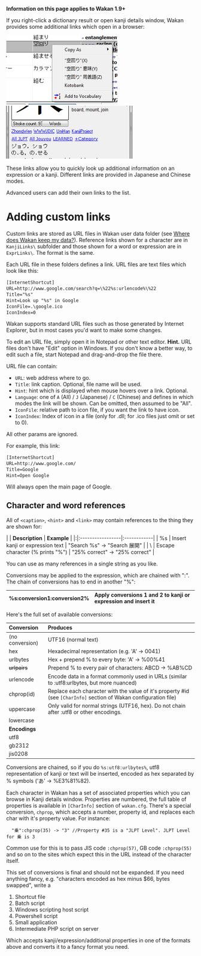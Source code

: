 **Information on this page applies to Wakan 1.9+**

If you right-click a dictionary result or open kanji details window, Wakan provides some additional links which open in a browser:

![images/links_dict.png](images/links_dict.png) ![images/links_kanji.png](images/links_kanji.png)

These links allow you to quickly look up additional information on an expression or a kanji. Different links are provided in Japanese and Chinese modes.

Advanced users can add their own links to the list.

# Adding custom links
Custom links are stored as URL files in Wakan user data folder (see [Where does Wakan keep my data?](Portable.md)). Reference links shown for a character are in `KanjiLinks\` subfolder and those shown for a word or expression are in `ExprLinks\`. The format is the same.

Each URL file in these folders defines a link. URL files are text files which look like this:
```
[InternetShortcut]
URL=http://www.google.com/search?q=\%22%s:urlencode%\%22
Title="%s"
Hint=Look up "%s" in Google
IconFile=.\google.ico
IconIndex=0
```

Wakan supports standard URL files such as those generated by Internet Explorer, but in most cases you'd want to make some changes.

To edit an URL file, simply open it in Notepad or other text editor.
**Hint.** URL files don't have "Edit" option in Windows. If you don't know a better way, to edit such a file, start Notepad and drag-and-drop the file there.

URL file can contain:

  * `URL`: web address where to go.
  * `Title`: link caption. Optional, file name will be used.
  * `Hint`: hint which is displayed when mouse hovers over a link. Optional.
  * `Language`: one of `A` (All) / `J` (Japanese) / `C` (Chinese) and defines in which modes the link will be shown. Can be omitted, then assumed to be "All".
  * `IconFile`: relative path to icon file, if you want the link to have icon.
  * `IconIndex`: Index of icon in a file (only for .dll; for .ico files just omit or set to 0).

All other params are ignored.

For example, this link:
```
[InternetShortcut]
URL=http://www.google.com/
Title=Google
Hint=Open Google
```
Will always open the main page of Google.


## Character and word references
All of `<caption>`, `<hint>` and `<link>` may contain references to the thing they are shown for:

| |  **Description** | **Example** |
|:|:-----------------|:------------|
| %s | Insert kanji or expression text | "Search %s" -> "Search 展開" |
| \  | Escape character (\% prints "%") | "25\% correct" -> "25% correct" |

You can use as many references in a single string as you like.

Conversions may be applied to the expression, which are chained with ":". The chain of conversions has to end in another "%":

| %s:conversion1:conversion2% | Apply conversions 1 and 2 to kanji or expression and insert it |
|:----------------------------|:---------------------------------------------------------------|

Here's the full set of available conversions:

| **Conversion**     | **Produces** |
|:-------------------|:-------------|
| (no conversion)    | UTF16 (normal text) |
| hex        	       | Hexadecimal representation (e.g. 'A' -> 0041) |
| urlbytes           | Hex + prepend % to every byte: 'A' -> %00%41  |
| ~~urlpairs~~       | Prepend % to every pair of characters: ABCD -> %AB%CD |
| urlencode          | Encode data in a format commonly used in URLs (similar to :utf8:urlbytes, but more nuanced) |
| chprop(id)         | Replace each character with the value of it's property #id (see `[CharInfo]` section of Wakan configuration file) |
| uppercase          | Only valid for normal strings (UTF16, hex). Do not chain after :utf8 or other encodings. |
| lowercase          |              |
| **Encodings**      |              |
| utf8               |              |
| gb2312             |              |
| jis0208            |              |

Conversions are chained, so if you do `%s:utf8:urlbytes%`, utf8 representation of kanji or text will be inserted, encoded as hex separated by % symbols ('あ' -> %E3%81%82).

Each character in Wakan has a set of associated properties which you can browse in Kanji details window. Properties are numbered, the full table of properties is available in `[CharInfo]` section of `wakan.cfg`. There's a special conversion, `chprop`, which accepts a number, property id, and replaces each char with it's property value. For instance:
```
  "乗":chprop(35) -> "3" //Property #35 is a "JLPT Level". JLPT Level for 乗 is 3
```

Common use for this is to pass JIS code `:chprop(57)`, GB code `:chprop(55)` and so on to the sites which expect this in the URL instead of the character itself.

This set of conversions is final and should not be expanded. If you need anything fancy, e.g. "characters encoded as hex minus $66, bytes swapped", write a

  1. Shortcut file
  1. Batch script
  1. Windows scripting host script
  1. Powershell script
  1. Small application
  1. Intermediate PHP script on server

Which accepts kanji/expression/additional properties in one of the formats above and converts it to a fancy format you need.